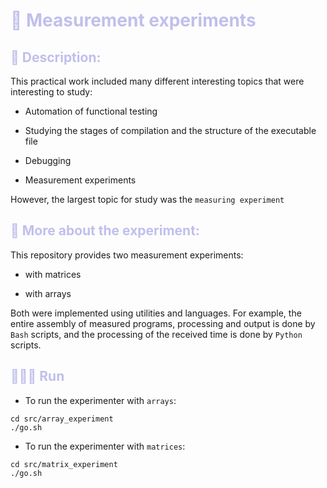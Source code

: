 # <span style="color:#C0BFEC">**🦔 Measurement experiments**</span>

## <span style="color:#C0BFEC">**📑 Description:**</span>

This practical work included many different interesting topics that were interesting to study:

- Automation of functional testing

- Studying the stages of compilation and the structure of the executable file

- Debugging

- Measurement experiments

However, the largest topic for study was the `measuring experiment`

## <span style="color:#C0BFEC">**🧪 More about the experiment:**</span>

This repository provides two measurement experiments:

- with matrices

- with arrays

Both were implemented using utilities and languages. For example, the entire assembly of measured programs, processing and output is done by `Bash` scripts, and the processing of the received time is done by `Python` scripts.

## <span style="color:#C0BFEC">**🏃🏻‍♂️ Run**</span>

- To run the experimenter with `arrays`:

```shell
cd src/array_experiment
./go.sh
```

- To run the experimenter with `matrices`:

```shell
cd src/matrix_experiment
./go.sh
```